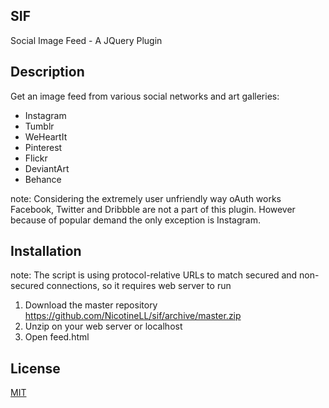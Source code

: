 ## SIF

Social Image Feed - A JQuery Plugin

## Description

Get an image feed from various social networks and art galleries:
- Instagram
- Tumblr
- WeHeartIt
- Pinterest
- Flickr
- DeviantArt
- Behance

note: Considering the extremely user unfriendly way oAuth works Facebook, Twitter and Dribbble are not a part of this plugin. However because of popular demand the only exception is Instagram.

## Installation

note: The script is using protocol-relative URLs to match secured and non-secured connections, so it requires web server to run

1. Download the master repository https://github.com/NicotineLL/sif/archive/master.zip
2. Unzip on your web server or localhost
3. Open feed.html

## License
[MIT](http://mit-license.org/)
